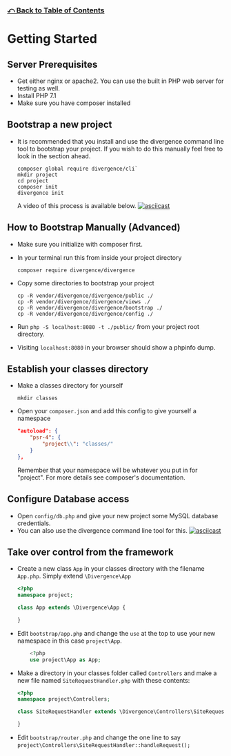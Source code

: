 ### [⤺ Back to Table of Contents](/README.md#divergence-framework-documentation)
# Getting Started

## Server Prerequisites
- Get either nginx or apache2. You can use the built in PHP web server for testing as well.
- Install PHP 7.1
- Make sure you have composer installed

## Bootstrap a new project
- It is recommended that you install and use the divergence command line tool to bootstrap your project. If you wish to do this manually feel free to look in the section ahead.
    ```
    composer global require divergence/cli`
    mkdir project
    cd project
    composer init
    divergence init
    ```
    A video of this process is available below.
    [![asciicast](https://asciinema.org/a/FhE9hATLKDhH7oQfFbeNG5hzs.png)](https://asciinema.org/a/FhE9hATLKDhH7oQfFbeNG5hzs)

## How to Bootstrap Manually (Advanced)
- Make sure you initialize with composer first.
- In your terminal run this from inside your project directory

    `composer require divergence/divergence`

- Copy some directories to bootstrap your project

    ```
    cp -R vendor/divergence/divergence/public ./
    cp -R vendor/divergence/divergence/views ./
    cp -R vendor/divergence/divergence/bootstrap ./
    cp -R vendor/divergence/divergence/config ./
    ```
- Run `php -S localhost:8080 -t ./public/` from your project root directory.
- Visiting `localhost:8080` in your browser should show a phpinfo dump.

## Establish your classes directory
 - Make a classes directory for yourself
    
    `mkdir classes`

 - Open your `composer.json` and add this config to give yourself a namespace

    ``` json
    "autoload": {
	    "psr-4": {
		    "project\\": "classes/"
	    }
    },
    ```
    Remember that your namespace will be whatever you put in for "project". For more details see composer's documentation.

## Configure Database access

 - Open `config/db.php` and give your new project some MySQL database credentials.
 - You can also use the divergence command line tool for this.
 [![asciicast](https://asciinema.org/a/gZHWY2tXwjxDgYPvzjIuUjhEX.png)](https://asciinema.org/a/gZHWY2tXwjxDgYPvzjIuUjhEX)

 ## Take over control from the framework
 - Create a new class `App` in your classes directory with the filename `App.php`. Simply extend `\Divergence\App`
    ``` php
    <?php
    namespace project;

    class App extends \Divergence\App {

    }
    ```
- Edit `bootstrap/app.php` and change the `use` at the top to use your new namespace in this case `project\App`.
    ``` php
        <?php
        use project\App as App;
    ```
- Make a directory in your classes folder called `Controllers` and make a new file named `SiteRequestHandler.php` with these contents:
    ``` php
    <?php
    namespace project\Controllers;

    class SiteRequestHandler extends \Divergence\Controllers\SiteRequestHandler {

    }
    ```
- Edit `bootstrap/router.php` and change the one line to say `project\Controllers\SiteRequestHandler::handleRequest();`